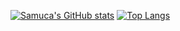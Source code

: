 <!-- <img src="https://komarev.com/ghpvc/?username=samucap&style=flat-square&color=blue" alt=""/> -->
[![Samuca's GitHub stats](https://github-readme-stats-five-chi-84.vercel.app/api?username=samucap&show_icons=true&theme=panda)](https://github.com/samucap/github-readme-stats)
[![Top Langs](https://github-readme-stats-five-chi-84.vercel.app/api/top-langs/?username=samucap&layout=compact&theme=vision-friendly-dark)](https://github.com/samucap/github-readme-stats)

<!--
**samucap/samucap** is a ✨ _special_ ✨ repository because its `README.md` (this file) appears on your GitHub profile.

Here are some ideas to get you started:

- 🔭 I’m currently working on ...
- 🌱 I’m currently learning ...
- 👯 I’m looking to collaborate on ...
- 🤔 I’m looking for help with ...
- 💬 Ask me about ...
- 📫 How to reach me: ...
- 😄 Pronouns: ...
- ⚡ Fun fact: ...
-->
